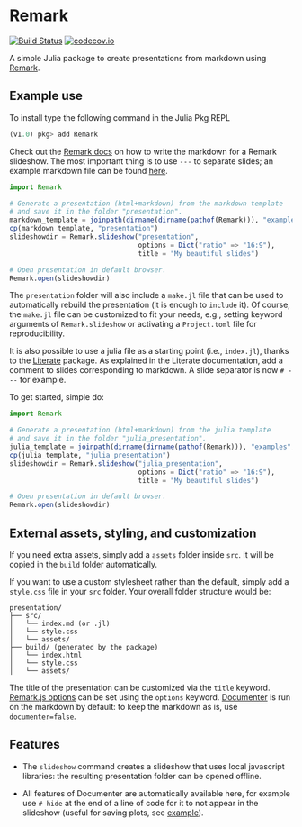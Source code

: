 # Remark

[![Build Status](https://travis-ci.org/piever/Remark.jl.svg?branch=master)](https://travis-ci.org/piever/Remark.jl)
[![codecov.io](http://codecov.io/github/piever/Remark.jl/coverage.svg?branch=master)](http://codecov.io/github/piever/Remark.jl?branch=master)

A simple Julia package to create presentations from markdown using [Remark](https://github.com/gnab/remark).

## Example use

To install type the following command in the Julia Pkg REPL

```julia
(v1.0) pkg> add Remark
```

Check out the [Remark docs](https://github.com/gnab/remark/wiki/Markdown) on how to write the markdown for a Remark slideshow. The most important thing is to use `---` to separate slides; an example markdown file can be found [here](https://github.com/piever/Remark.jl/blob/master/examples/markdown/src/index.md).

```julia
import Remark

# Generate a presentation (html+markdown) from the markdown template
# and save it in the folder "presentation".
markdown_template = joinpath(dirname(dirname(pathof(Remark))), "examples", "markdown")
cp(markdown_template, "presentation")
slideshowdir = Remark.slideshow("presentation",
                                options = Dict("ratio" => "16:9"),
                                title = "My beautiful slides")

# Open presentation in default browser.
Remark.open(slideshowdir)
```

The `presentation` folder will also include a `make.jl` file that can be used to automatically rebuild the presentation (it is enough to `include` it).
Of course, the `make.jl` file can be customized to fit your needs, e.g., setting keyword arguments of `Remark.slideshow` or activating a `Project.toml` file for reproducibility.

It is also possible to use a julia file as a starting point (i.e., `index.jl`), thanks to the [Literate](https://github.com/fredrikekre/Literate.jl) package.
As explained in the Literate documentation, add a comment to slides corresponding to markdown. A slide separator is now `# ---` for example.

To get started, simple do:

```julia
import Remark

# Generate a presentation (html+markdown) from the julia template
# and save it in the folder "julia_presentation".
julia_template = joinpath(dirname(dirname(pathof(Remark))), "examples", "julia")
cp(julia_template, "julia_presentation")
slideshowdir = Remark.slideshow("julia_presentation",
                                options = Dict("ratio" => "16:9"),
                                title = "My beautiful slides")

# Open presentation in default browser.
Remark.open(slideshowdir)
```

## External assets, styling, and customization

If you need extra assets, simply add a `assets` folder inside `src`. It will be copied in the `build` folder automatically.

If you want to use a custom stylesheet rather than the default, simply add a `style.css` file in your `src` folder.
Your overall folder structure would be:

```
presentation/
├── src/
│   └── index.md (or .jl)
│   └── style.css
│   └── assets/
├── build/ (generated by the package)
│   └── index.html
│   └── style.css
│   └── assets/
```

The title of the presentation can be customized via the `title` keyword.
[Remark.js options](https://github.com/gnab/remark/wiki/Configuration#api) can be set using the `options` keyword.
[Documenter](https://github.com/JuliaDocs/Documenter.jl) is run on the markdown by default: to keep the markdown as is, use `documenter=false`.

## Features

- The `slideshow` command creates a slideshow that uses local javascript libraries: the resulting presentation folder can be opened offline.

- All features of Documenter are automatically available here, for example use `# hide` at the end of a line of code for it to not appear in the slideshow (useful for saving plots, see [example](https://github.com/piever/Remark.jl/blob/master/examples/markdown/src/index.md)).
